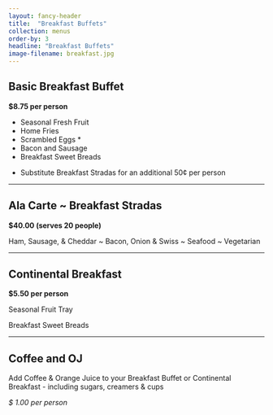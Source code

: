 ```yaml
---
layout: fancy-header
title:  "Breakfast Buffets"
collection: menus
order-by: 3
headline: "Breakfast Buffets"
image-filename: breakfast.jpg
---
```


## Basic Breakfast Buffet

**$8.75 per person**

- Seasonal Fresh Fruit
- Home Fries
- Scrambled Eggs *
- Bacon and Sausage
- Breakfast Sweet Breads
* Substitute Breakfast Stradas for an additional 50¢ per person

* * *

## Ala Carte ~ Breakfast Stradas

**$40.00 (serves 20 people)**

Ham, Sausage, & Cheddar  ~  Bacon, Onion & Swiss  ~  Seafood  ~  Vegetarian

* * *

## Continental Breakfast

**$5.50 per person**

Seasonal Fruit Tray

Breakfast Sweet Breads

* * *

## Coffee and OJ

Add Coffee & Orange Juice to your Breakfast Buffet or Continental Breakfast - including sugars, creamers & cups

*$ 1.00 per person*